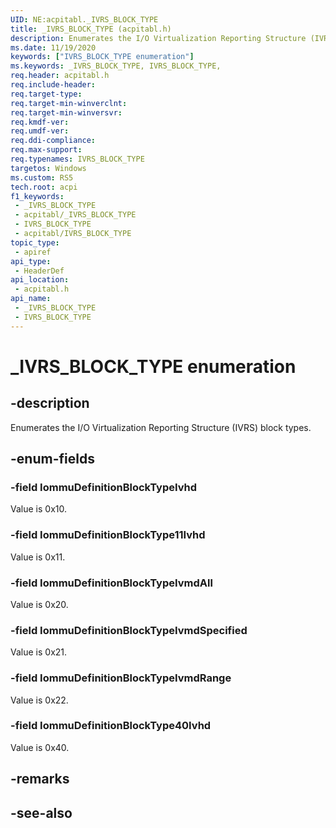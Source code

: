 ```yaml
---
UID: NE:acpitabl._IVRS_BLOCK_TYPE
title: _IVRS_BLOCK_TYPE (acpitabl.h)
description: Enumerates the I/O Virtualization Reporting Structure (IVRS) block types.
ms.date: 11/19/2020
keywords: ["IVRS_BLOCK_TYPE enumeration"]
ms.keywords: _IVRS_BLOCK_TYPE, IVRS_BLOCK_TYPE,
req.header: acpitabl.h
req.include-header: 
req.target-type: 
req.target-min-winverclnt: 
req.target-min-winversvr: 
req.kmdf-ver: 
req.umdf-ver: 
req.ddi-compliance: 
req.max-support: 
req.typenames: IVRS_BLOCK_TYPE
targetos: Windows
ms.custom: RS5
tech.root: acpi
f1_keywords:
 - _IVRS_BLOCK_TYPE
 - acpitabl/_IVRS_BLOCK_TYPE
 - IVRS_BLOCK_TYPE
 - acpitabl/IVRS_BLOCK_TYPE
topic_type:
 - apiref
api_type:
 - HeaderDef
api_location:
 - acpitabl.h
api_name:
 - _IVRS_BLOCK_TYPE
 - IVRS_BLOCK_TYPE
---
```


# _IVRS_BLOCK_TYPE enumeration


## -description

Enumerates the I/O Virtualization Reporting Structure (IVRS) block types.

## -enum-fields

### -field IommuDefinitionBlockTypeIvhd

Value is 0x10.

### -field IommuDefinitionBlockType11Ivhd

Value is 0x11.

### -field IommuDefinitionBlockTypeIvmdAll

Value is 0x20.

### -field IommuDefinitionBlockTypeIvmdSpecified

Value is 0x21.

### -field IommuDefinitionBlockTypeIvmdRange

Value is 0x22.

### -field IommuDefinitionBlockType40Ivhd

Value is 0x40.

## -remarks

## -see-also

